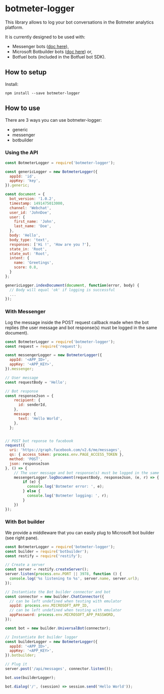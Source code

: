 # botmeter-logger

This library allows to log your bot conversations in the Botmeter analytics platform.

It is currently designed to be used with:
- Messenger bots ([doc here](https://dev.botmeter.io/botmeter-logger-facebook)),
- Microsoft Botbuilder bots ([doc here](https://dev.botmeter.io/botmeter-logger-microsoft)) or,
- Botfuel bots (included in the Botfuel bot SDK).

## How to setup

Install:
```
npm install --save botmeter-logger
```

## How to use

There are 3 ways you can use botmeter-logger:

- generic
- messenger
- botbuilder


### Using the API

```javascript
const BotmeterLogger = require('botmeter-logger');

const genericLogger = new BotmeterLogger({
  appId: 'id',
  appKey: 'key',
}).generic;

const document = {
  bot_version: '1.0.2',
  timestamp: 1491475013000,
  channel: 'Webchat',
  user_id: 'JohnDoe',
  user: {
    first_name: 'John',
    last_name: 'Doe',
  },
  body: 'Hello',
  body_type: 'text',
  responses: ['Hi !', 'How are you ?'],
  state_in: 'Root',
  state_out: 'Root',
  intent: {
    name: 'Greetings',
    score: 0.8,
  }
};

genericLogger.indexDocument(document, function(error, body) {
  // Body will equal 'ok' if logging is successful
  ...
});
```

### With Messenger

Log the message inside the POST request callback made when the bot replies (the user message and bot response(s) must be logged in the same document).

```javascript
const BotmeterLogger = require('botmeter-logger');
const request = require('request');

const messengerLogger = new BotmeterLogger({
  appId: '<APP_ID>',
  appKey: '<APP_KEY>',
}).messenger;

// User message
const requestBody = 'Hello';

// Bot response
const responseJson = {
    recipient: {
      id: senderId,
    },
    message: {
      text: 'Hello World',
    },
  };


// POST bot reponse to facebook
request({
  uri: 'https://graph.facebook.com/v2.6/me/messages',
  qs: { access_token: process.env.PAGE_ACCESS_TOKEN },
  method: 'POST',
  json: responseJson
}, () => {
    // The user message and bot response(s) must be logged in the same document
    messengerLogger.logDocument(requestBody, responseJson, (e, r) => {
        if (e) {
          console.log('Botmeter error: ', e);
        } else {
          console.log('Botmeter logging: ', r);
        }
    })
});
```


### With Bot builder

We provide a middleware that you can easily plug to Microsoft bot builder (see right pane).

```javascript
const BotmeterLogger = require('botmeter-logger');
const builder = require('botbuilder');
const restify = require('restify');

// Create a server
const server = restify.createServer();
server.listen(process.env.PORT || 3978, function () {
  console.log('%s listening to %s', server.name, server.url);
});

// Instantiate the Bot builder connector and bot
const connector = new builder.ChatConnector({
  // can be left undefined when testing with emulator
  appId: process.env.MICROSOFT_APP_ID,
  // can be left undefined when testing with emulator
  appPassword: process.env.MICROSOFT_APP_PASSWORD,
});

const bot = new builder.UniversalBot(connector);

// Instantiate Bot builder logger
const builderLogger = new BotmeterLogger({
  appId: '<APP_ID>',
  appKey: '<APP_KEY>',
}).botbuilder;

// Plug it
server.post('/api/messages', connector.listen());

bot.use(builderLogger);

bot.dialog('/', (session) => session.send('Hello World'));
```
